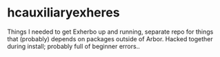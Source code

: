 # hcauxiliaryexheres
Things I needed to get Exherbo up and running,  separate repo for things that (probably) depends on packages outside of Arbor. Hacked together during install; probably full of beginner errors.. 
